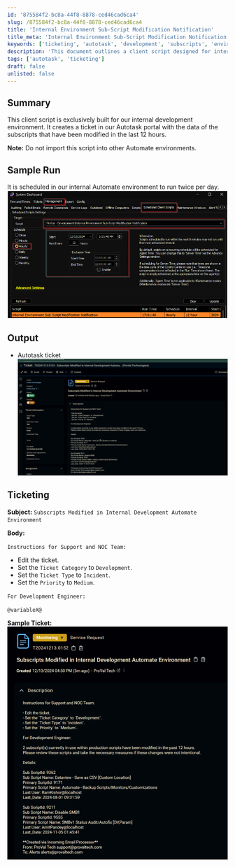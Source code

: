 ```yaml
---
id: '875584f2-bc8a-44f8-8878-ced46cad6ca4'
slug: /875584f2-bc8a-44f8-8878-ced46cad6ca4
title: 'Internal Environment Sub-Script Modification Notification'
title_meta: 'Internal Environment Sub-Script Modification Notification'
keywords: ['ticketing', 'autotask', 'development', 'subscripts', 'environment']
description: 'This document outlines a client script designed for internal development environments that creates tickets in the Autotask portal based on modified subscripts within the last 12 hours. It includes details on scheduling, output, and ticketing instructions for support teams.'
tags: ['autotask', 'ticketing']
draft: false
unlisted: false
---
```


## Summary

This client script is exclusively built for our internal development environment. It creates a ticket in our Autotask portal with the data of the subscripts that have been modified in the last 12 hours.

**Note:** Do not import this script into other Automate environments.

## Sample Run

It is scheduled in our internal Automate environment to run twice per day.  
![Sample Run](../../../static/img/Internal-Environment-Sub-Script-Modification-Notification/image_1.png)

## Output

- Autotask ticket  
![Output](../../../static/img/Internal-Environment-Sub-Script-Modification-Notification/image_2.png)

## Ticketing

**Subject:** `Subscripts Modified in Internal Development Automate Environment`

**Body:**  

`Instructions for Support and NOC Team:`

- Edit the ticket.  
- Set the `Ticket Category` to `Development`.  
- Set the `Ticket Type` to `Incident`.  
- Set the `Priority` to `Medium`.  

`For Development Engineer:`  

`@variableX@`  

**Sample Ticket:**  
![Sample Ticket](../../../static/img/Internal-Environment-Sub-Script-Modification-Notification/image_3.png)


